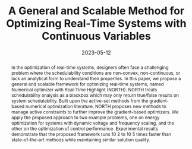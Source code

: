 ---
title: "A General and Scalable Method for Optimizing Real-Time Systems with Continuous Variables"
date: 2023-05-12
publishDate: 2023-6-23
authors: ["**Sen Wang**", "Ryan K Williams", "Haibo Zeng"]
publication_types: ["1"]
abstract: "In the optimization of real-time systems, designers often face a challenging problem where the schedulability conditions are non-convex, non-continuous, or lack an analytical form to understand their properties. In this paper, we propose a general and scalable framework for optimizing real-time systems, named Numerical optimizer with Real-Time Highlight (NORTH). NORTH treats schedulability analysis as a blackbox which may only return true/false results on system schedulability. Built upon the active-set methods from the gradient-based numerical optimization literature, NORTH proposes new methods to manage active constraints to further improve the gradient-based optimizers. We apply the proposed approach to two example problems, one on energy optimization for systems with dynamic voltage and frequency scaling, and the other on the optimization of control performance. Experimental results demonstrate that the proposed framework runs 10 2 to 10 5 times faster than state-of-the-art methods while maintaining similar solution quality."
featured: true
publication: "2023 IEEE 29th Real-Time and Embedded Technology and Applications Symposium (**RTAS**)"
links:
  - icon_pack: fas
    icon: scroll
    name: Link
    url: 'https://ieeexplore.ieee.org/abstract/document/10155685'
  - icon_pack: ai
    icon: open-data
    name: Open-source
    url: 'https://github.com/zephyr06/RT_System_Design_Numerical_Methods'
---